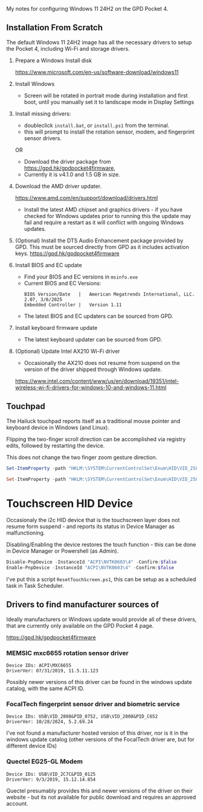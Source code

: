 My notes for configuring Windows 11 24H2 on the GPD Pocket 4.


## Installation From Scratch

The default Windows 11 24H2 image has all the necessary drivers to setup the Pocket 4, including Wi-Fi and storage drivers.

1. Prepare a Windows Install disk 
    
    <https://www.microsoft.com/en-us/software-download/windows11>

2. Install Windows
    - Screen will be rotated in portrait mode during installation and first boot, until you manually set it to landscape mode in Display Settings

3. Install missing drivers:
    - doubleclick `install.bat`, or `install.ps1` from the terminal.
    - this will prompt to install the rotation sensor, modem, and fingerprint sensor drivers.
    
    OR
    
    - Download the driver package from <https://gpd.hk/gpdpocket4firmware>, 
    - Currently it is v4.1.0 and 1.5 GB in size. 

4. Download the AMD driver updater. 

    <https://www.amd.com/en/support/download/drivers.html>

    - Install the latest AMD chipset and graphics drivers - if you have checked for Windows updates prior to running this the update may fail and require a restart as it will conflict with ongoing Windows updates.


5. (Optional) Install the DTS Audio Enhancement package provided by GPD.
This must be sourced directly from GPD as it includes activation keys. <https://gpd.hk/gpdpocket4firmware>


6. Install BIOS and EC update 
    - Find your BIOS and EC versions in `msinfo.exe`
    - Current BIOS and EC Versions:
        ```
        BIOS Version/Date	|   American Megatrends International, LLC. 2.07, 3/6/2025
        Embedded Controller |   Version	1.11
        ```
    - The latest BIOS and EC updaters can be sourced from GPD.

7. Install keyboard firmware update

    - The latest keyboard updater can be sourced from GPD.

8. (Optional) Update Intel AX210 Wi-Fi driver

    - Occasionally the AX210 does not resume from suspend on the version of the driver shipped through Windows update.

    <https://www.intel.com/content/www/us/en/download/19351/intel-wireless-wi-fi-drivers-for-windows-10-and-windows-11.html>


## Touchpad

The Hailuck touchpad reports itself as a traditional mouse pointer and keyboard device in Windows (and Linux).

Flipping the two-finger scroll direction can be accomplished via registry edits, followed by restarting the device.

This does not change the two finger zoom gesture direction.

```Powershell
Set-ItemProperty -path "HKLM:\SYSTEM\CurrentControlSet\Enum\HID\VID_258A&PID_000C&MI_01&Col01\8&146c7df7&0&0000\Device Parameters" -Name "FlipFlopWheel" -Type DWord -Value 1

Set-ItemProperty -path "HKLM:\SYSTEM\CurrentControlSet\Enum\HID\VID_258A&PID_000C&MI_01&Col01\8&146c7df7&0&0000\Device Parameters" -Name "FlipFlopHScroll" -Type DWord -Value 1
```

# Touchscreen HID Device

Occasionaly the i2c HID device that is the touchscreen layer does not resume form suspend - and reports its status in Device Manager as malfunctioning.

Disabling/Enabling the device restores the touch function - this can be done in Device Manager or Powershell (as Admin).

```Powershell
Disable-PnpDevice -InstanceId "ACPI\NVTK0603\4" -Confirm:$false
Enable-PnpDevice -InstanceId "ACPI\NVTK0603\4" -Confirm:$false
```

I've put this a script `ResetTouchScreen.ps1`, this can be setup as a scheduled task in Task Scheduler. 

## Drivers to find manufacturer sources of

Ideally manufacturers or Windows update would provide all of these drivers, that are currently only available on the GPD Pocket 4 page.

<https://gpd.hk/gpdpocket4firmware>

### MEMSIC mxc6655 rotation sensor driver
```
Device IDs: ACPI\MXC6655
DriverVer: 07/31/2019, 11.5.11.123
```
Possibly newer versions of this driver can be found in the windows update catalog, with the same ACPI ID.

### FocalTech fingerprint sensor driver and biometric service
```
Device IDs: USB\VID_2808&PID_0752, USB\VID_2808&PID_C652
DriverVer: 10/28/2024, 5.2.69.24
```
I've not found a manufacturer hosted version of this driver, nor is it in the windows update catalog (other versions of the FocalTech driver are, but for different device IDs)

### Quectel EG25-GL Modem
```
Device IDs: USB\VID_2C7C&PID_0125
DriverVer: 9/3/2019, 15.12.14.854
```

Quectel presumably provides this and newer versions of the driver on their website - but its not available for public download and requires an approved account.